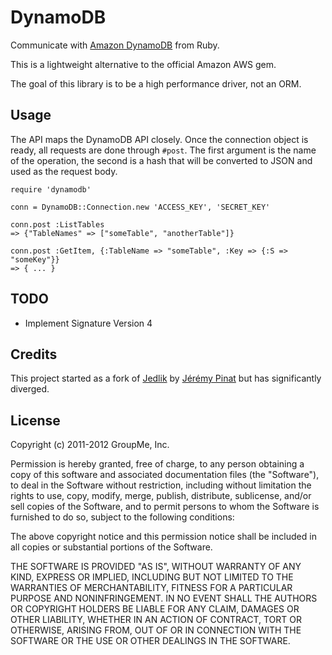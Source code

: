 DynamoDB
========

Communicate with [Amazon DynamoDB](http://aws.amazon.com/dynamodb/) from Ruby.

This is a lightweight alternative to the official Amazon AWS gem.

The goal of this library is to be a high performance driver, not an ORM.

Usage
-----

The API maps the DynamoDB API closely. Once the connection object is ready, all
requests are done through `#post`. The first argument is the name of the
operation, the second is a hash that will be converted to JSON and used as the
request body.

    require 'dynamodb'

    conn = DynamoDB::Connection.new 'ACCESS_KEY', 'SECRET_KEY'

    conn.post :ListTables
    => {"TableNames" => ["someTable", "anotherTable"]}

    conn.post :GetItem, {:TableName => "someTable", :Key => {:S => "someKey"}}
    => { ... }

TODO
----

* Implement Signature Version 4

Credits
-------

This project started as a fork of [Jedlik](https://github.com/hashmal/jedlik) 
by [Jérémy Pinat](https://github.com/hashmal) but has significantly diverged.

License
-------

Copyright (c) 2011-2012 GroupMe, Inc.

Permission is hereby granted, free of charge, to any person obtaining a copy of this software and associated documentation files (the "Software"), to deal in the Software without restriction, including without limitation the rights to use, copy, modify, merge, publish, distribute, sublicense, and/or sell copies of the Software, and to permit persons to whom the Software is furnished to do so, subject to the following conditions:

The above copyright notice and this permission notice shall be included in all copies or substantial portions of the Software.

THE SOFTWARE IS PROVIDED "AS IS", WITHOUT WARRANTY OF ANY KIND, EXPRESS OR IMPLIED, INCLUDING BUT NOT LIMITED TO THE WARRANTIES OF MERCHANTABILITY, FITNESS FOR A PARTICULAR PURPOSE AND NONINFRINGEMENT. IN NO EVENT SHALL THE AUTHORS OR COPYRIGHT HOLDERS BE LIABLE FOR ANY CLAIM, DAMAGES OR OTHER LIABILITY, WHETHER IN AN ACTION OF CONTRACT, TORT OR OTHERWISE, ARISING FROM, OUT OF OR IN CONNECTION WITH THE SOFTWARE OR THE USE OR OTHER DEALINGS IN THE SOFTWARE.

